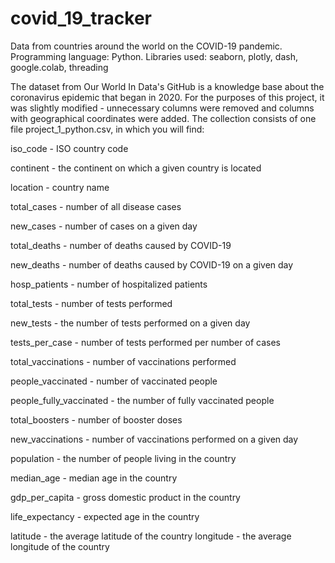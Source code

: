 # covid_19_tracker
 Data from countries around the world on the COVID-19 pandemic.  Programming language: Python. Libraries used: seaborn, plotly, dash, google.colab, threading

The dataset from Our World In Data's GitHub is a knowledge base about the coronavirus epidemic that began in 2020. For the purposes of this project, it was slightly modified - unnecessary columns were removed and columns with geographical coordinates were added. The collection consists of one file project_1_python.csv, in which you will find:

iso_code - ISO country code

continent - the continent on which a given country is located

location - country name

total_cases - number of all disease cases

new_cases - number of cases on a given day

total_deaths - number of deaths caused by COVID-19

new_deaths - number of deaths caused by COVID-19 on a given day

hosp_patients - number of hospitalized patients

total_tests - number of tests performed

new_tests - the number of tests performed on a given day

tests_per_case - number of tests performed per number of cases

total_vaccinations - number of vaccinations performed

people_vaccinated - number of vaccinated people

people_fully_vaccinated - the number of fully vaccinated people

total_boosters - number of booster doses

new_vaccinations - number of vaccinations performed on a given day

population - the number of people living in the country

median_age - median age in the country

gdp_per_capita - gross domestic product in the country

life_expectancy - expected age in the country

latitude - the average latitude of the country
longitude - the average longitude of the country
